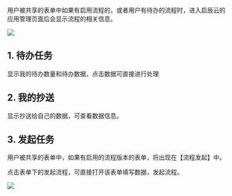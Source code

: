 用户被共享的表单中如果有启用流程的，或者用户有待办的流程时，进入启辰云的应用管理页面后会显示流程的相关信息。

![](../img/7-2-1i1.png)

## 1. 待办任务
显示我的待办数量和待办数据，点击数据可直接进行处理

## 2. 我的抄送
显示抄送给自己的数据，可查看数据信息。

## 3. 发起任务

用户被共享的表单中，如果有启用的流程版本的表单，将出现在【流程发起】中。

点击表单下的发起流程，可直接打开该表单填写数据，发起流程。

![](../img/7-2-1i2.gif)


